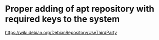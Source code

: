 # Proper adding of apt repository with required keys to the system

<https://wiki.debian.org/DebianRepository/UseThirdParty>
